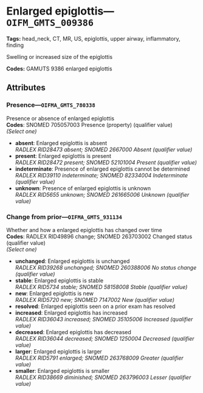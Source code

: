 # Enlarged epiglottis—`OIFM_GMTS_009386`

**Tags:** head_neck, CT, MR, US, epiglottis, upper airway, inflammatory, finding

Swelling or increased size of the epiglottis

**Codes:** GAMUTS 9386 enlarged epiglottis

## Attributes

### Presence—`OIFMA_GMTS_780338`

Presence or absence of enlarged epiglottis  
**Codes**: SNOMED 705057003 Presence (property) (qualifier value)  
*(Select one)*

- **absent**: Enlarged epiglottis is absent  
_RADLEX RID28473 absent; SNOMED 2667000 Absent (qualifier value)_
- **present**: Enlarged epiglottis is present  
_RADLEX RID28472 present; SNOMED 52101004 Present (qualifier value)_
- **indeterminate**: Presence of enlarged epiglottis cannot be determined  
_RADLEX RID39110 indeterminate; SNOMED 82334004 Indeterminate (qualifier value)_
- **unknown**: Presence of enlarged epiglottis is unknown  
_RADLEX RID5655 unknown; SNOMED 261665006 Unknown (qualifier value)_

### Change from prior—`OIFMA_GMTS_931134`

Whether and how a enlarged epiglottis has changed over time  
**Codes**: RADLEX RID49896 change; SNOMED 263703002 Changed status (qualifier value)  
*(Select one)*

- **unchanged**: Enlarged epiglottis is unchanged  
_RADLEX RID39268 unchanged; SNOMED 260388006 No status change (qualifier value)_
- **stable**: Enlarged epiglottis is stable  
_RADLEX RID5734 stable; SNOMED 58158008 Stable (qualifier value)_
- **new**: Enlarged epiglottis is new  
_RADLEX RID5720 new; SNOMED 7147002 New (qualifier value)_
- **resolved**: Enlarged epiglottis seen on a prior exam has resolved  
- **increased**: Enlarged epiglottis has increased  
_RADLEX RID36043 increased; SNOMED 35105006 Increased (qualifier value)_
- **decreased**: Enlarged epiglottis has decreased  
_RADLEX RID36044 decreased; SNOMED 1250004 Decreased (qualifier value)_
- **larger**: Enlarged epiglottis is larger  
_RADLEX RID5791 enlarged; SNOMED 263768009 Greater (qualifier value)_
- **smaller**: Enlarged epiglottis is smaller  
_RADLEX RID38669 diminished; SNOMED 263796003 Lesser (qualifier value)_